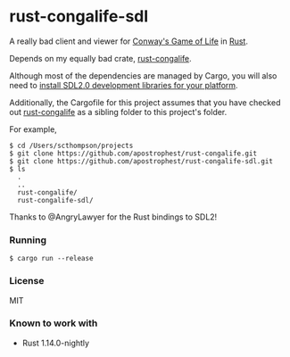 # rust-congalife-sdl

A really bad client and viewer for [Conway's Game of Life](https://en.wikipedia.org/wiki/Conway%27s_Game_of_Life) in [Rust](https://www.rust-lang.org).

Depends on my equally bad crate, [rust-congalife](https://github.com/apostrophest/rust-congalife).

Although most of the dependencies are managed by Cargo, you will also need to [install SDL2.0 development libraries for your platform](https://github.com/AngryLawyer/rust-sdl2#sdl20--development-libraries).

Additionally, the Cargofile for this project assumes that you have checked out [rust-congalife](https://github.com/apostrophest/rust-congalife) as a sibling folder to this project's folder.

For example,
```
$ cd /Users/scthompson/projects
$ git clone https://github.com/apostrophest/rust-congalife.git
$ git clone https://github.com/apostrophest/rust-congalife-sdl.git
$ ls
  .
  ..
  rust-congalife/
  rust-congalife-sdl/
```

Thanks to @AngryLawyer for the Rust bindings to SDL2!

### Running
```
$ cargo run --release
```

### License
MIT

### Known to work with
- Rust 1.14.0-nightly